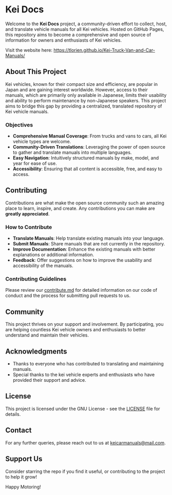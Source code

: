 # Kei Docs

Welcome to the **Kei Docs** project, a community-driven effort to collect, host, and translate vehicle manuals for all Kei vehicles. Hosted on GitHub Pages, this repository aims to become a comprehensive and open source of information for owners and enthusiasts of Kei vehicles.

Visit the website here: https://tlorien.github.io/Kei-Truck-Van-and-Car-Manuals/

## About This Project

Kei vehicles, known for their compact size and efficiency, are popular in Japan and are gaining interest worldwide. However, access to their manuals, which are primarily only available in Japanese, limits their usability and ability to perform maintenance by non-Japanese speakers. This project aims to bridge this gap by providing a centralized, translated repository of Kei vehicle manuals.

### Objectives

- **Comprehensive Manual Coverage**: From trucks and vans to cars, all Kei vehicle types are welcome.
- **Community-Driven Translations**: Leveraging the power of open source to gather and translate manuals into multiple languages.
- **Easy Navigation**: Intuitively structured manuals by make, model, and year for ease of use.
- **Accessibility**: Ensuring that all content is accessible, free, and easy to access.

## Contributing

Contributions are what make the open source community such an amazing place to learn, inspire, and create. Any contributions you can make are **greatly appreciated**.

### How to Contribute

- **Translate Manuals**: Help translate existing manuals into your language.
- **Submit Manuals**: Share manuals that are not currently in the repository.
- **Improve Documentation**: Enhance the existing manuals with better explanations or additional information.
- **Feedback**: Offer suggestions on how to improve the usability and accessibility of the manuals.

### Contributing Guidelines

Please review our [contribute.md](https://github.com/tlorien/Kei-Truck-Van-and-Car-Manuals/blob/main/contribute.md) for detailed information on our code of conduct and the process for submitting pull requests to us.

## Community

This project thrives on your support and involvement. By participating, you are helping countless Kei vehicle owners and enthusiasts to better understand and maintain their vehicles.

## Acknowledgments

- Thanks to everyone who has contributed to translating and maintaining manuals.
- Special thanks to the kei vehicle experts and enthusiasts who have provided their support and advice.

## License

This project is licensed under the GNU License - see the [LICENSE](https://github.com/tlorien/Kei-Truck-Van-and-Car-Manuals/blob/main/LICENSE) file for details.

## Contact

For any further queries, please reach out to us at [keicarmanuals@mail.com](mailto:keicarmanuals@mail.com).

## Support Us

Consider starring the repo if you find it useful, or contributing to the project to help it grow!

Happy Motoring!
